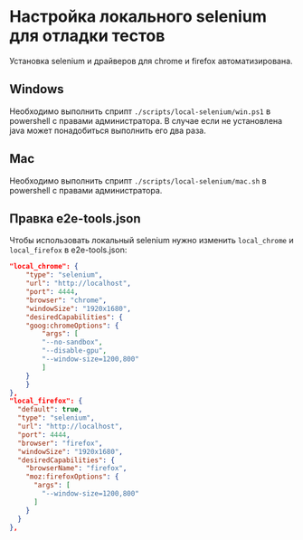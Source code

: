 # Настройка локального selenium для отладки тестов

Установка selenium и драйверов для chrome и firefox автоматизирована. 

## Windows

Необходимо выполнить сприпт `./scripts/local-selenium/win.ps1` в powershell с правами администратора. В случае если не установлена java может понадобиться выполнить его два раза.

## Mac

Необходимо выполнить сприпт `./scripts/local-selenium/mac.sh` в powershell с правами администратора.

## Правка e2e-tools.json

Чтобы использовать локальный selenium нужно изменить `local_chrome` и `local_firefox` в e2e-tools.json:

```json
"local_chrome": {
    "type": "selenium",
    "url": "http://localhost",
    "port": 4444,
    "browser": "chrome",
    "windowSize": "1920x1680",
    "desiredCapabilities": {
    "goog:chromeOptions": {
        "args": [
        "--no-sandbox",
        "--disable-gpu",
        "--window-size=1200,800"
        ]
    }
    }
},
"local_firefox": {
  "default": true,
  "type": "selenium",
  "url": "http://localhost",
  "port": 4444,
  "browser": "firefox",
  "windowSize": "1920x1680",
  "desiredCapabilities": {
    "browserName": "firefox",
    "moz:firefoxOptions": {
      "args": [
        "--window-size=1200,800"
      ]
    }
  }
},
```